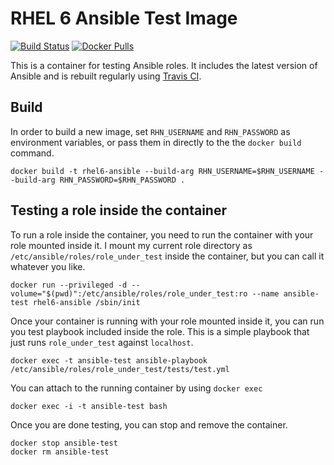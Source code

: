 # RHEL 6 Ansible Test Image #
[![Build Status](https://travis-ci.org/samdoran/docker-rhel6-ansible.svg?branch=master)](https://travis-ci.org/samdoran/docker-rhel6-ansible)
[![Docker Pulls](https://img.shields.io/docker/pulls/mashape/kong.svg)](https://hub.docker.com/r/samdoran/rhel6-ansible/)

This is a container for testing Ansible roles. It includes the latest version of Ansible and is rebuilt regularly using [Travis CI](https://travis-ci.org).

## Build ##

In order to build a new image, set `RHN_USERNAME` and `RHN_PASSWORD` as environment variables, or pass them in directly to the the `docker build` command.

    docker build -t rhel6-ansible --build-arg RHN_USERNAME=$RHN_USERNAME --build-arg RHN_PASSWORD=$RHN_PASSWORD .

## Testing a role inside the container ##

To run a role inside the container, you need to run the container with your role mounted inside it. I mount my current role directory as `/etc/ansible/roles/role_under_test` inside the container, but you can call it whatever you like.

    docker run --privileged -d --volume="$(pwd)":/etc/ansible/roles/role_under_test:ro --name ansible-test rhel6-ansible /sbin/init

Once your container is running with your role mounted inside it, you can run you test playbook included inside the role. This is a simple playbook that just runs `role_under_test` against `localhost`.

    docker exec -t ansible-test ansible-playbook /etc/ansible/roles/role_under_test/tests/test.yml

You can attach to the running container by using `docker exec`

    docker exec -i -t ansible-test bash

Once you are done testing, you can stop and remove the container.

    docker stop ansible-test
    docker rm ansible-test
